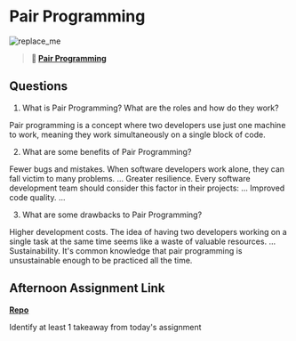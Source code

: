 # Pair Programming

![replace_me](https://codeworks.blob.core.windows.net/public/assets/img/illustrations/placeholder.svg)

> **📖 [Pair Programming](https://codeworksacademy.com/fs-student-guide/resources/wk7/01-Pair-Programming)**

## Questions

1. What is Pair Programming? What are the roles and how do they work?

Pair programming is a concept where two developers use just one machine to work, meaning they work simultaneously on a single block of code.

2. What are some benefits of Pair Programming?

Fewer bugs and mistakes. When software developers work alone, they can fall victim to many problems. ...
Greater resilience. Every software development team should consider this factor in their projects: ...
Improved code quality. ...

3. What are some drawbacks to Pair Programming?

Higher development costs. The idea of having two developers working on a single task at the same time seems like a waste of valuable resources. ...
Sustainability. It's common knowledge that pair programming is unsustainable enough to be practiced all the time.

## Afternoon Assignment Link

**[Repo](https://github.com/Casey1224/<ASSIGNMENT_REPO>)**

Identify at least 1 takeaway from today's assignment
